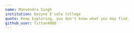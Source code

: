 ```yaml
---
name: Manvendra Singh
institution: Dezyne E'cole College
quote: Keep Exploring, you don't know what you may find.
github_user: Tittan4888
---
```

